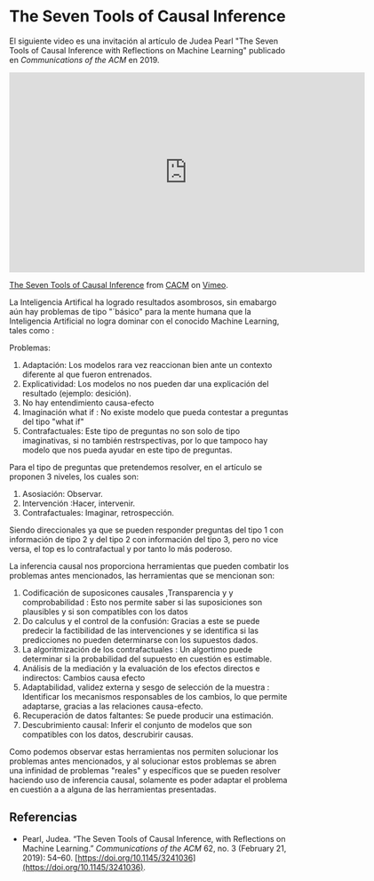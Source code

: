 # The Seven Tools of Causal Inference


El siguiente video es una invitación al artículo de Judea Pearl "The Seven Tools of Causal Inference with Reflections on Machine Learning" publicado en _Communications of the ACM_ en 2019.

<iframe src="https://player.vimeo.com/video/314324108?h=7f5496bfdd" width="640" height="360" frameborder="0" allow="autoplay; fullscreen; picture-in-picture" allowfullscreen></iframe>

<p><a href="https://vimeo.com/314324108">The Seven Tools of Causal Inference</a> from <a href="https://vimeo.com/user4730653">CACM</a> on <a href="https://vimeo.com">Vimeo</a>.</p>
La Inteligencia Artifical ha logrado resultados asombrosos, sin emabargo aún hay problemas de tipo "´básico" para la mente humana que la Inteligencia Artificial no logra dominar con el conocido Machine Learning, tales como :

Problemas:
1. Adaptación: Los modelos rara vez reaccionan bien ante un contexto diferente al que fueron entrenados.
2. Explicatividad: Los modelos no nos pueden dar una explicación del resultado (ejemplo: desición).
3. No hay entendimiento causa-efecto 
4. Imaginación what if : No existe modelo que pueda contestar a preguntas del tipo "what if"
5. Contrafactuales: Este tipo de preguntas no son solo de tipo imaginativas, si no también restrspectivas, por lo que tampoco hay modelo que nos pueda ayudar en este tipo de preguntas. 

Para el tipo de preguntas que pretendemos resolver, en el artículo se proponen 3 niveles, los cuales son: 
1. Asosiación: Observar. 
2. Intervención :Hacer,  intervenir.
3. Contrafactuales: Imaginar, retrospección. 

Siendo direccionales  ya que se pueden responder preguntas del tipo 1 con información de tipo 2 y del tipo 2 con información del tipo 3, pero no vice versa, el top es lo contrafactual y por tanto lo más poderoso.

La inferencia causal nos proporciona herramientas que pueden combatir los problemas antes mencionados, las herramientas que se mencionan son:

1. Codificación de suposicones causales ,Transparencia y y comprobabilidad : Esto nos permite saber si las suposiciones son plausibles y si son compatibles con los datos
2. Do calculus y el control de la confusión: Gracias a este se puede predecir la factibilidad de las intervenciones y se identifica si las predicciones no pueden determinarse con los supuestos dados. 
3. La algoritmización de los contrafactuales : Un algortimo puede determinar si la probabilidad del supuesto en cuestión es estimable.
4. Análisis de la mediación y la evaluación de los efectos directos e indirectos: Cambios causa efecto
5. Adaptabilidad, validez externa y sesgo de selección de la muestra : Identificar los mecanismos responsables de los cambios, lo que permite adaptarse, gracias a las relaciones causa-efecto.
6. Recuperación de datos faltantes: Se puede producir una estimación.
7. Descubrimiento causal: Inferir el conjunto de modelos que son compatibles con los datos, descrubirir causas.

Como podemos observar estas herramientas nos permiten solucionar los problemas antes mencionados, y al solucionar estos problemas se abren una infinidad de problemas "reales"
 y específicos que se pueden resolver haciendo uso de inferencia causal, solamente es poder adaptar el problema en cuestión a a alguna de las herramientas presentadas.

## Referencias

- Pearl, Judea. “The Seven Tools of Causal Inference, with Reflections on Machine Learning.” _Communications of the ACM_ 62, no. 3 (February 21, 2019): 54–60. [https://doi.org/10.1145/3241036](https://doi.org/10.1145/3241036).